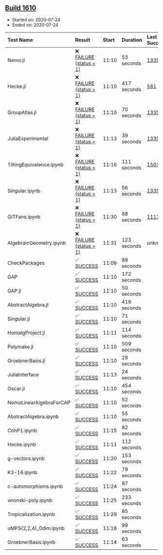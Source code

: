 ## [Build 1610](https://oscarci.mathematik.uni-kl.de/job/oscar-julia-1.4/1610/)

* Started on: 2020-07-24
* Ended on: 2020-07-24

| Test Name    | Result | Start | Duration | Last Success | First Failure |
|:-------------|:-------|:------|:---------|:-------------|:--------------|
| Nemo.jl | ❌ [FAILURE (status = 1)](https://oscarci.mathematik.uni-kl.de/job/oscar-julia-1.4/1610/artifact/logs/build-1610/Nemo.jl.log) | 11:10 | 53 seconds | [1335](https://oscarci.mathematik.uni-kl.de/job/oscar-julia-1.4/1335/) | [1336](https://oscarci.mathematik.uni-kl.de/job/oscar-julia-1.4/1336/) |
| Hecke.jl | ❌ [FAILURE (status = 1)](https://oscarci.mathematik.uni-kl.de/job/oscar-julia-1.4/1610/artifact/logs/build-1610/Hecke.jl.log) | 11:10 | 417 seconds | [581](https://oscarci.mathematik.uni-kl.de/job/oscar-julia-1.4/581/) | [582](https://oscarci.mathematik.uni-kl.de/job/oscar-julia-1.4/582/) |
| GroupAtlas.jl | ❌ [FAILURE (status = 1)](https://oscarci.mathematik.uni-kl.de/job/oscar-julia-1.4/1610/artifact/logs/build-1610/GroupAtlas.jl.log) | 11:10 | 70 seconds | [1335](https://oscarci.mathematik.uni-kl.de/job/oscar-julia-1.4/1335/) | [1336](https://oscarci.mathematik.uni-kl.de/job/oscar-julia-1.4/1336/) |
| JuliaExperimental | ❌ [FAILURE (status = 1)](https://oscarci.mathematik.uni-kl.de/job/oscar-julia-1.4/1610/artifact/logs/build-1610/JuliaExperimental.log) | 11:13 | 39 seconds | [1335](https://oscarci.mathematik.uni-kl.de/job/oscar-julia-1.4/1335/) | [1336](https://oscarci.mathematik.uni-kl.de/job/oscar-julia-1.4/1336/) |
| TiltingEquivalence.ipynb | ❌ [FAILURE (status = 1)](https://oscarci.mathematik.uni-kl.de/job/oscar-julia-1.4/1610/artifact/logs/build-1610/TiltingEquivalence.ipynb.log) | 11:16 | 111 seconds | [1503](https://oscarci.mathematik.uni-kl.de/job/oscar-julia-1.4/1503/) | [1504](https://oscarci.mathematik.uni-kl.de/job/oscar-julia-1.4/1504/) |
| Singular.ipynb | ❌ [FAILURE (status = 1)](https://oscarci.mathematik.uni-kl.de/job/oscar-julia-1.4/1610/artifact/logs/build-1610/Singular.ipynb.log) | 11:13 | 56 seconds | [1335](https://oscarci.mathematik.uni-kl.de/job/oscar-julia-1.4/1335/) | [1336](https://oscarci.mathematik.uni-kl.de/job/oscar-julia-1.4/1336/) |
| GITFans.ipynb | ❌ [FAILURE (status = 1)](https://oscarci.mathematik.uni-kl.de/job/oscar-julia-1.4/1610/artifact/logs/build-1610/GITFans.ipynb.log) | 11:30 | 68 seconds | [1111](https://oscarci.mathematik.uni-kl.de/job/oscar-julia-1.4/1111/) | [1112](https://oscarci.mathematik.uni-kl.de/job/oscar-julia-1.4/1112/) |
| AlgebraicGeometry.ipynb | ❌ [FAILURE (status = 1)](https://oscarci.mathematik.uni-kl.de/job/oscar-julia-1.4/1610/artifact/logs/build-1610/AlgebraicGeometry.ipynb.log) | 11:31 | 123 seconds | unknown | unknown |
| CheckPackages | ✅ [SUCCESS](https://oscarci.mathematik.uni-kl.de/job/oscar-julia-1.4/1610/artifact/logs/build-1610/CheckPackages.log) | 11:09 | 89 seconds |  |  |
| GAP | ✅ [SUCCESS](https://oscarci.mathematik.uni-kl.de/job/oscar-julia-1.4/1610/artifact/logs/build-1610/GAP.log) | 11:10 | 172 seconds |  |  |
| GAP.jl | ✅ [SUCCESS](https://oscarci.mathematik.uni-kl.de/job/oscar-julia-1.4/1610/artifact/logs/build-1610/GAP.jl.log) | 11:10 | 50 seconds |  |  |
| AbstractAlgebra.jl | ✅ [SUCCESS](https://oscarci.mathematik.uni-kl.de/job/oscar-julia-1.4/1610/artifact/logs/build-1610/AbstractAlgebra.jl.log) | 11:10 | 419 seconds |  |  |
| Singular.jl | ✅ [SUCCESS](https://oscarci.mathematik.uni-kl.de/job/oscar-julia-1.4/1610/artifact/logs/build-1610/Singular.jl.log) | 11:10 | 71 seconds |  |  |
| HomalgProject.jl | ✅ [SUCCESS](https://oscarci.mathematik.uni-kl.de/job/oscar-julia-1.4/1610/artifact/logs/build-1610/HomalgProject.jl.log) | 11:11 | 114 seconds |  |  |
| Polymake.jl | ✅ [SUCCESS](https://oscarci.mathematik.uni-kl.de/job/oscar-julia-1.4/1610/artifact/logs/build-1610/Polymake.jl.log) | 11:10 | 509 seconds |  |  |
| GroebnerBasis.jl | ✅ [SUCCESS](https://oscarci.mathematik.uni-kl.de/job/oscar-julia-1.4/1610/artifact/logs/build-1610/GroebnerBasis.jl.log) | 11:10 | 28 seconds |  |  |
| JuliaInterface | ✅ [SUCCESS](https://oscarci.mathematik.uni-kl.de/job/oscar-julia-1.4/1610/artifact/logs/build-1610/JuliaInterface.log) | 11:13 | 24 seconds |  |  |
| Oscar.jl | ✅ [SUCCESS](https://oscarci.mathematik.uni-kl.de/job/oscar-julia-1.4/1610/artifact/logs/build-1610/Oscar.jl.log) | 11:10 | 454 seconds |  |  |
| NemoLinearAlgebraForCAP | ✅ [SUCCESS](https://oscarci.mathematik.uni-kl.de/job/oscar-julia-1.4/1610/artifact/logs/build-1610/NemoLinearAlgebraForCAP.log) | 11:10 | 52 seconds |  |  |
| AbstractAlgebra.ipynb | ✅ [SUCCESS](https://oscarci.mathematik.uni-kl.de/job/oscar-julia-1.4/1610/artifact/logs/build-1610/AbstractAlgebra.ipynb.log) | 11:10 | 55 seconds |  |  |
| CohP1.ipynb | ✅ [SUCCESS](https://oscarci.mathematik.uni-kl.de/job/oscar-julia-1.4/1610/artifact/logs/build-1610/CohP1.ipynb.log) | 11:15 | 82 seconds |  |  |
| Hecke.ipynb | ✅ [SUCCESS](https://oscarci.mathematik.uni-kl.de/job/oscar-julia-1.4/1610/artifact/logs/build-1610/Hecke.ipynb.log) | 11:11 | 112 seconds |  |  |
| g-vectors.ipynb | ✅ [SUCCESS](https://oscarci.mathematik.uni-kl.de/job/oscar-julia-1.4/1610/artifact/logs/build-1610/g-vectors.ipynb.log) | 11:20 | 153 seconds |  |  |
| K3-16.ipynb | ✅ [SUCCESS](https://oscarci.mathematik.uni-kl.de/job/oscar-julia-1.4/1610/artifact/logs/build-1610/K3-16.ipynb.log) | 11:22 | 79 seconds |  |  |
| c-automorphisms.ipynb | ✅ [SUCCESS](https://oscarci.mathematik.uni-kl.de/job/oscar-julia-1.4/1610/artifact/logs/build-1610/c-automorphisms.ipynb.log) | 11:24 | 87 seconds |  |  |
| wronski-poly.ipynb | ✅ [SUCCESS](https://oscarci.mathematik.uni-kl.de/job/oscar-julia-1.4/1610/artifact/logs/build-1610/wronski-poly.ipynb.log) | 11:25 | 233 seconds |  |  |
| Tropicalization.ipynb | ✅ [SUCCESS](https://oscarci.mathematik.uni-kl.de/job/oscar-julia-1.4/1610/artifact/logs/build-1610/Tropicalization.ipynb.log) | 11:29 | 85 seconds |  |  |
| uMPS(2,2,4)_0dim.ipynb | ✅ [SUCCESS](https://oscarci.mathematik.uni-kl.de/job/oscar-julia-1.4/1610/artifact/logs/build-1610/uMPS-2-2-4-_0dim.ipynb.log) | 11:18 | 99 seconds |  |  |
| GroebnerBasis.ipynb | ✅ [SUCCESS](https://oscarci.mathematik.uni-kl.de/job/oscar-julia-1.4/1610/artifact/logs/build-1610/GroebnerBasis.ipynb.log) | 11:14 | 63 seconds |  |  |
